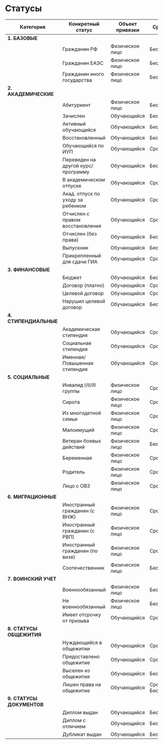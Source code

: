 # Статусы

| Категория | Конкретный статус | Объект привязки | Срочность |
|-----------|-------------------|-----------------|-----------|
| **1. БАЗОВЫЕ** | | | |
| | Гражданин РФ | Физическое лицо | Бессрочный |
| | Гражданин ЕАЭС | Физическое лицо | Бессрочный |
| | Гражданин иного государства | Физическое лицо | Бессрочный |
| **2. АКАДЕМИЧЕСКИЕ** | | | |
| | Абитуриент | Физическое лицо | Бессрочный* |
| | Зачислен | Обучающийся | Бессрочный |
| | Активный обучающийся | Обучающийся | Бессрочный |
| | Восстановленный | Обучающийся | Бессрочный |
| | Обучающийся по ИУП | Обучающийся | Срочный |
| | Переведен на другой курс/программу | Обучающийся | Бессрочный |
| | В академическом отпуске | Обучающийся | Срочный |
| | Акад. отпуск по уходу за ребенком | Обучающийся | Срочный |
| | Отчислен с правом восстановления | Обучающийся | Срочный |
| | Отчислен (без права) | Обучающийся | Бессрочный |
| | Выпускник | Обучающийся | Бессрочный |
| | Прикрепленный для сдачи ГИА | Обучающийся | Срочный |
| **3. ФИНАНСОВЫЕ** | | | |
| | Бюджет | Обучающийся | Бессрочный* |
| | Договор (платно) | Обучающийся | Срочный |
| | Целевой договор | Обучающийся | Срочный |
| | Нарушил целевой договор | Обучающийся | Бессрочный |
| **4. СТИПЕНДИАЛЬНЫЕ** | | | |
| | Академическая стипендия | Обучающийся | Срочный |
| | Социальная стипендия | Обучающийся | Срочный |
| | Именная/Повышенная стипендия | Обучающийся | Срочный |
| **5. СОЦИАЛЬНЫЕ** | | | |
| | Инвалид I/II/III группы | Физическое лицо | Срочный |
| | Сирота | Физическое лицо | Срочный |
| | Из многодетной семьи | Физическое лицо | Срочный |
| | Малоимущий | Физическое лицо | Срочный |
| | Ветеран боевых действий | Физическое лицо | Бессрочный |
| | Беременная | Физическое лицо | Срочный |
| | Родитель | Физическое лицо | Срочный |
| | Лицо с ОВЗ | Физическое лицо | Срочный |
| **6. МИГРАЦИОННЫЕ** | | | |
| | Иностранный гражданин (с ВНЖ) | Физическое лицо | Срочный |
| | Иностранный гражданин (с РВП) | Физическое лицо | Срочный |
| | Иностранный гражданин (по визе) | Физическое лицо | Срочный |
| | Соотечественник | Физическое лицо | Бессрочный |
| **7. ВОИНСКИЙ УЧЕТ** | | | |
| | Военнообязанный | Физическое лицо | Бессрочный* |
| | Не военнообязанный | Физическое лицо | Бессрочный |
| | Имеет отсрочку от призыва | Обучающийся | Срочный |
| **8. СТАТУСЫ ОБЩЕЖИТИЯ** | | | |
| | Нуждающийся в общежитии | Обучающийся | Срочный |
| | Предоставлено общежитие | Обучающийся | Срочный |
| | Выселен из общежития | Обучающийся | Бессрочный |
| | Лишен права на общежитие | Обучающийся | Срочный/Бессрочный |
| **9. СТАТУСЫ ДОКУМЕНТОВ** | | | |
| | Диплом выдан | Обучающийся | Бессрочный |
| | Диплом с отличием | Обучающийся | Бессрочный |
| | Дубликат выдан | Обучающийся | Бессрочный |
